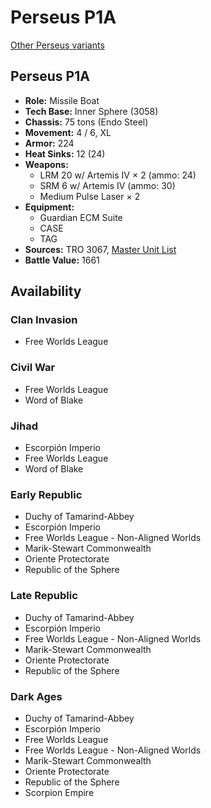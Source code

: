 # Perseus P1A

[Other Perseus variants](../perseus.md)

## Perseus P1A
- **Role:** Missile Boat
- **Tech Base:** Inner Sphere (3058)
- **Chassis:** 75 tons (Endo Steel)
- **Movement:** 4 / 6, XL
- **Armor:** 224
- **Heat Sinks:** 12 (24)
- **Weapons:**
  - LRM 20 w/ Artemis IV × 2 (ammo: 24)
  - SRM 6 w/ Artemis IV (ammo: 30)
  - Medium Pulse Laser × 2
- **Equipment:**
  - Guardian ECM Suite
  - CASE
  - TAG
- **Sources:** TRO 3067, [Master Unit List](http://masterunitlist.info/Unit/Details/4809/perseus-p1a)
- **Battle Value:** 1661

## Availability

### Clan Invasion
- Free Worlds League

### Civil War
- Free Worlds League
- Word of Blake

### Jihad
- Escorpión Imperio
- Free Worlds League
- Word of Blake

### Early Republic
- Duchy of Tamarind-Abbey
- Escorpión Imperio
- Free Worlds League - Non-Aligned Worlds
- Marik-Stewart Commonwealth
- Oriente Protectorate
- Republic of the Sphere

### Late Republic
- Duchy of Tamarind-Abbey
- Escorpión Imperio
- Free Worlds League - Non-Aligned Worlds
- Marik-Stewart Commonwealth
- Oriente Protectorate
- Republic of the Sphere

### Dark Ages
- Duchy of Tamarind-Abbey
- Escorpión Imperio
- Free Worlds League
- Free Worlds League - Non-Aligned Worlds
- Marik-Stewart Commonwealth
- Oriente Protectorate
- Republic of the Sphere
- Scorpion Empire

